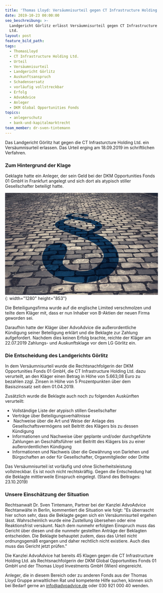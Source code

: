 ```yaml
---
title: 'Thomas Lloyd: Versäumnisurteil gegen CT Infrastructure Holding erlassen'
date: 2019-10-23 00:00:00
seo_beschreibung: >-
  Landgericht Görlitz erlässt Versäumnisurteil gegen CT Infrastructure Holding
  Ltd.
layout: post
feature_bild_path:
tags:
  - ThomasLloyd
  - CT Infrastructure Holding Ltd.
  - Urteil
  - Versäumnisurteil
  - Landgericht Görlitz
  - Auskunftsanspruch
  - Schadensersatz
  - vorläufig vollstreckbar
  - Erfolg
  - AdvoAdvice
  - Anleger
  - DKM Global Opportunities Fonds
topics:
  - anlegerschutz
  - bank-und-kapitalmarktrecht
team_member: dr-sven-tintemann
---
```


Das Landgericht Görlitz hat gegen die CT Infrasturcture Holding Ltd. ein Vers&auml;umnisurteil erlassen. Das Urteil erging am 18.09.2019 im schriftlichen Verfahren.&nbsp;

### Zum Hintergrund der Klage

Geklagte hatte ein Anleger, der sein Geld bei der DKM Opportunities Fonds 01 GmbH in Frankfurt angelegt und sich dort als atypisch stiller Gesellschafter beteiligt hatte.&nbsp;

![Steiniges Pflaster - Foto Pixabay](/uploads/courts-2962346-1280-4.jpg "LG Görlitz erlässt Versäumnisurteil"){: width="1280" height="853"}

Die Beteiligungsfirma wurde auf die englische Limited verschmolzen und teilte dem Kl&auml;ger mit, dass er nun Inhaber von B-Aktien der neuen Firma geworden sei.

Daraufhin hatte der Kl&auml;ger &uuml;ber AdvoAdvice die au&szlig;erordentliche K&uuml;ndigung seiner Beteiligung erkl&auml;rt und die Beklagte zur Zahlung aufgefordert. Nachdem dies keinen Erfolg brachte, reichte der Kl&auml;ger am 22.07.2019 Zahlungs- und Auskunftsklage vor dem LG Görlitz ein.&nbsp;

### Die Entscheidung des Landgerichts Görlitz

In dem Vers&auml;umnisurteil wurde die Rechtsnachfolgerin der DKM Opportunities Fonds 01 GmbH, die CT Infrastructure Holding Ltd. dazu verurteilt, an den Kl&auml;ger einen Betrag in Höhe von 5.663,08 Euro zu bezahlen zzgl. Zinsen in Höhe von 5 Prozentpunkten &uuml;ber dem Basiszinssatz seit dem 01.04.2019.&nbsp;

Zus&auml;tzlich wurde die Beklagte auch noch zu folgenden Ausk&uuml;nften verurteilt:

* Vollst&auml;ndige Liste der atypisch stillen Gesellschafter
* Vertr&auml;ge &uuml;ber Beteiligungsverh&auml;ltnisse
* &nbsp;Nachweise &uuml;ber die Art und Weise der Anlage des Gesellschaftsvermögens seit Beitritt des Kl&auml;gers bis zu dessen K&uuml;ndigung
* Informationen und Nachweise &uuml;ber geplante und/oder durchgef&uuml;hrte Zahlungen an Gesch&auml;ftsf&uuml;hrer seit Beitritt des Kl&auml;gers bis zu einer au&szlig;erordentlichen K&uuml;ndigung
* Informationen und Nachweis &uuml;ber die Gew&auml;hrung von Darlehen und B&uuml;rgschaften an oder f&uuml;r Gesellschafter, Organmitglieder oder Dritte

Das Vers&auml;umnisurteil ist vorl&auml;ufig und ohne Sicherheitsleistung vollstreckbar. Es ist noch nicht rechtskr&auml;ftig. Gegen die Entscheidung hat die Beklagte mittlerweile Einspruch eingelegt. (Stand des Beitrages: 23.10.2019)

### Unsere Einsch&auml;tzung der Situation

Rechtsanwalt Dr. Sven Tintemann, Partner bei der Kanzlei AdvoAdvice Rechtanw&auml;lte in Berlin, kommentiert die Situation wie folgt: "Es &uuml;berrascht hier schon sehr, dass die Beklagte gegen sich ein Vers&auml;umnisurteil ergehen l&auml;sst. Wahrscheinlich wurde eine Zustellung &uuml;bersehen oder eine Reaktionsfrist vers&auml;umt. Nach dem nunmehr erfolgten Einspruch muss das Gericht &uuml;ber diesen und die nunmehr gestellten Antr&auml;ge der Beklagten entscheiden. Die Beklagte behauptet zudem, dass das Urteil nicht ordnungsgem&auml;&szlig; ergangen und daher rechtlich nicht existiere. Auch dies muss das Gericht jetzt pr&uuml;fen."

Die Kanzlei AdvoAdvice hat bereits 45 Klagen gegen die CT Infrastructure Holding Ltd. als Rechtsnachfolgerin der DKM Global Opportunities Fonds 01 GmbH und der Thomas Lloyd Investments GmbH (Wien) eingereicht.&nbsp;

Anleger, die in diesem Bereich oder zu anderen Fonds aus der Thomas Lloyd Gruppe anwaltlichen Rat und kompetente Hilfe suchen, können sich bei Bedarf gerne an info@advoadvice.de oder 030 921 000 40 wenden.&nbsp;

&nbsp;

&nbsp;